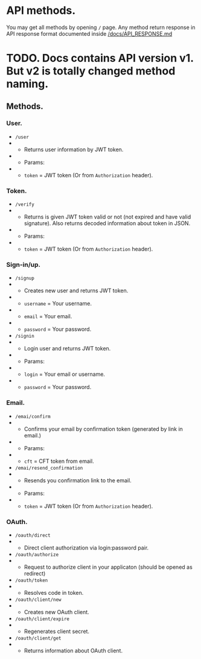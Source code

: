 # API methods.
You may get all methods by opening `/` page. Any method return response in API response format documented inside [/docs/API_RESPONSE.md](/docs/API_RESPONSE.md)

# TODO. Docs contains API version v1. But v2 is totally changed method naming.

## Methods.

### User.
- `/user`
- - Returns user information by JWT token.
- - Params:
- - `token` = JWT token (Or from `Authorization` header).

### Token.
- `/verify`
- - Returns is given JWT token valid or not (not expired and have valid signature). Also returns decoded information about token in JSON.
- - Params:
- - `token` = JWT token (Or from `Authorization` header).

### Sign-in/up.
- `/signup`
- - Creates new user and returns JWT token.
- - `username` = Your username.
- - `email` = Your email.
- - `password` = Your password.
- `/signin`
- - Login user and returns JWT token.
- - Params:
- - `login` = Your email or username.
- - `password` = Your password.

### Email.
- `/emai/confirm`
- - Confirms your email by confirmation token (generated by link in email.)
- - Params:
- - `cft` = CFT token from email.
- `/emai/resend_confirmation`
- - Resends you confirmation link to the email.
- - Params:
- - `token` = JWT token (Or from `Authorization` header).

### OAuth.
- `/oauth/direct`
- - Direct client authorization via login:password pair.
- `/oauth/authorize`
- - Request to authorize client in your applicaton (should be opened as redirect)
- `/oauth/token`
- - Resolves code in token.
- `/oauth/client/new`
- - Creates new OAuth client.
- `/oauth/client/expire`
- - Regenerates client secret.
- `/oauth/client/get`
- - Returns information about OAuth client.